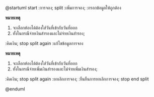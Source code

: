 @startuml
start
:การจอง;
split
:เพิ่มการจอง;
:กรอกข้อมูลให้ถูกต้อง

**หมายเหตุ**
1. จะเลือกห้องได้ต้องใส่วันที่เข้ากับวันที่ออก
2. ทั้งในกรณีจ่ายเงินสำรองและไม่จ่ายเงินสำรอง;

    
:คิดเงิน;
stop 
split again
:แก้ไขข้อมูลการจอง

**หมายเหตุ**
1. จะเลือกห้องได้ต้องใส่วันที่เข้ากับวันที่ออก
2. ทั้งในกรณีจ่ายเพิ่มเงินสำรองและไม่จ่ายเพิ่มเงินสำรอง;

:คิดเงิน;
stop
split again
:ยกเลิกการจอง;
:ยืนยืนการยกเลิกการจอง;
stop
end split

@enduml
